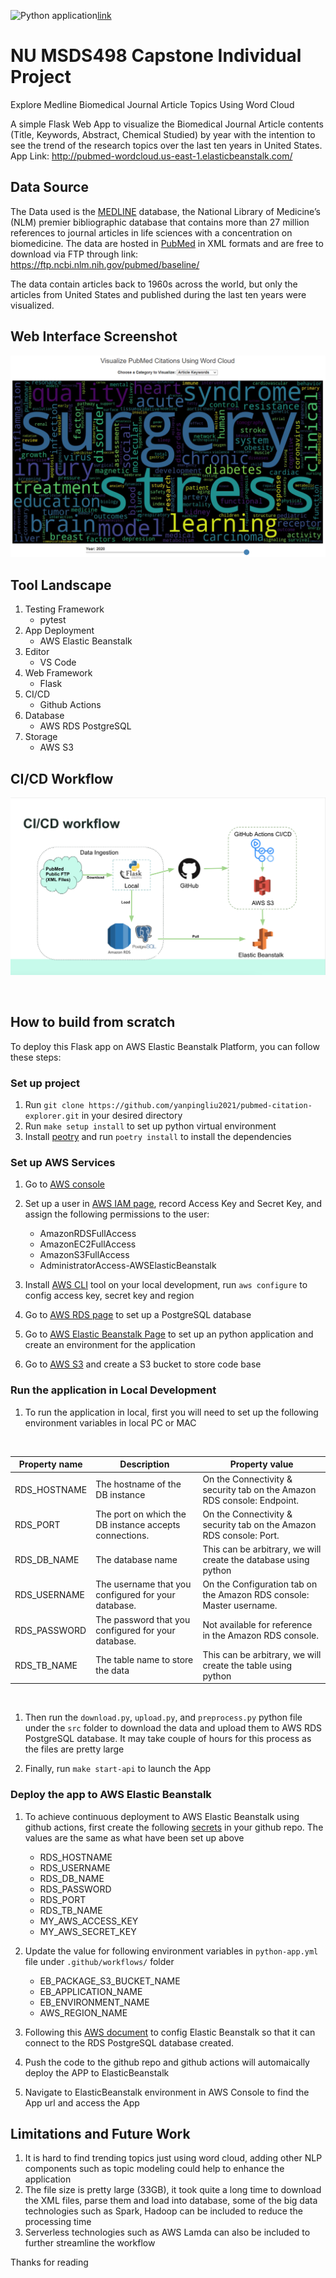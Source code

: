 
![Python application](https://github.com/yanpingliu2021/pubmed-citation-explorer/actions/workflows/python-app.yml/badge.svg)[link](<https://github.com/yanpingliu2021/pubmed-citation-explorer/actions/workflows/python-app.yml>)

# NU MSDS498 Capstone Individual Project

Explore Medline Biomedical Journal Article Topics Using Word Cloud

A simple Flask Web App to visualize the Biomedical Journal Article contents (Title, Keywords, Abstract, Chemical Studied) by year with the intention to see the trend of the research topics over the last ten years in United States.
App Link: <http://pubmed-wordcloud.us-east-1.elasticbeanstalk.com/>
</br>

## Data Source

The Data used is the [MEDLINE](<https://www.nlm.nih.gov/medline/medline_overview.html>) database, the National Library of Medicine’s (NLM) premier bibliographic database that contains more than 27 million references to journal articles in life sciences with a concentration on biomedicine. The data are hosted in [PubMed](<https://pubmed.ncbi.nlm.nih.gov/>) in XML formats and are free to download via FTP through link: <https://ftp.ncbi.nlm.nih.gov/pubmed/baseline/>

The data contain articles back to 1960s across the world, but only the articles from United States and published during the last ten years were visualized.
</br>

## Web Interface Screenshot

![alt text](https://github.com/yanpingliu2021/pubmed-citation-explorer/blob/master/app-interface.PNG?raw=true)
</br>

## Tool Landscape

1. Testing Framework
   * pytest
2. App Deployment
   * AWS Elastic Beanstalk
3. Editor
   * VS Code
4. Web Framework
   * Flask
5. CI/CD
   * Github Actions
6. Database
   * AWS RDS PostgreSQL
7. Storage
   * AWS S3

## CI/CD Workflow

![alt text](https://github.com/yanpingliu2021/pubmed-citation-explorer/blob/master/Workflow.png?raw=true)

</br>

## How to build from scratch

To deploy this Flask app on AWS Elastic Beanstalk Platform, you can follow these steps:

### Set up project

1. Run ```git clone https://github.com/yanpingliu2021/pubmed-citation-explorer.git``` in your desired directory </br>
2. Run ```make setup install``` to set up python virtual environment</br>
3. Install [peotry](https://python-poetry.org/docs/#installation) and run ```poetry install``` to install the dependencies</br>

### Set up AWS Services

1. Go to [AWS console](https://console.aws.amazon.com/) </br>
2. Set up a user in [AWS IAM page](https://console.aws.amazon.com/iam), record Access Key and Secret Key, and assign the following permissions to the user:  </br>

   * AmazonRDSFullAccess
   * AmazonEC2FullAccess
   * AmazonS3FullAccess
   * AdministratorAccess-AWSElasticBeanstalk

3. Install [AWS CLI](https://docs.aws.amazon.com/cli/latest/userguide/install-cliv2.html) tool on your local development, run ```aws configure``` to config access key, secret key and region </br>
4. Go to [AWS RDS page](https://console.aws.amazon.com/rds) to set up a PostgreSQL database</br>
5. Go to [AWS Elastic Beanstalk Page](https://console.aws.amazon.com/elasticbeanstalk) to set up an python application and create an environment for the application</br>
6. Go to [AWS S3](https://s3.console.aws.amazon.com/s3) and create a S3 bucket to store code base

### Run the application in Local Development

1. To run the application in local, first you will need to set up the following environment variables in local PC or MAC
</br>

Property name|Description|Property value
-------------|-----------|--------------
RDS_HOSTNAME|The hostname of the DB instance|On the Connectivity & security tab on the Amazon RDS console: Endpoint.
RDS_PORT|The port on which the DB instance accepts connections.|On the Connectivity & security tab on the Amazon RDS console: Port.
RDS_DB_NAME|The database name|This can be arbitrary, we will create the database using python
RDS_USERNAME|The username that you configured for your database.|On the Configuration tab on the Amazon RDS console: Master username.
RDS_PASSWORD|The password that you configured for your database.|Not available for reference in the Amazon RDS console.
RDS_TB_NAME|The table name to store the data|This can be arbitrary, we will create the table using python

</br>

1. Then run the ```download.py```, ```upload.py```, and ```preprocess.py``` python file under the ```src``` folder to download the data and upload them to AWS RDS PostgreSQL database. It may take couple of hours for this process as the files are pretty large

2. Finally, run ```make start-api``` to launch the App

### Deploy the app to AWS Elastic Beanstalk

1. To achieve continuous deployment to AWS Elastic Beanstalk using github actions,
first create the following [secrets](https://docs.github.com/en/actions/reference/encrypted-secrets) in your github repo. The values are the same as what have been set up above

   * RDS_HOSTNAME
   * RDS_USERNAME
   * RDS_DB_NAME
   * RDS_PASSWORD
   * RDS_PORT
   * RDS_TB_NAME
   * MY_AWS_ACCESS_KEY
   * MY_AWS_SECRET_KEY

2. Update the value for following environment variables in ```python-app.yml``` file under ```.github/workflows/``` folder

   * EB_PACKAGE_S3_BUCKET_NAME
   * EB_APPLICATION_NAME
   * EB_ENVIRONMENT_NAME
   * AWS_REGION_NAME

3. Following this [AWS document](https://docs.aws.amazon.com/elasticbeanstalk/latest/dg/rds-external-defaultvpc.html) to config Elastic Beanstalk so that it can connect to the RDS PostgreSQL database created.

4. Push the code to the github repo and github actions will automaically deploy the APP to ElasticBeanstalk

5. Navigate to ElasticBeanstalk environment in AWS Console to find the App url and access the App

## Limitations and Future Work

1. It is hard to find trending topics just using word cloud, adding other NLP components such as topic modeling could help to enhance the application
2. The file size is pretty large (33GB), it took quite a long time to download the XML files, parse them and load into database, some of the big data technologies such as Spark, Hadoop can be included to reduce the processing time
3. Serverless technologies such as AWS Lamda can also be included to further streamline the workflow

Thanks for reading
